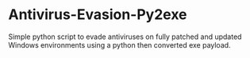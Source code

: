 # Antivirus-Evasion-Py2exe
Simple python script to evade antiviruses on fully patched and updated Windows environments using a python then converted exe payload.
